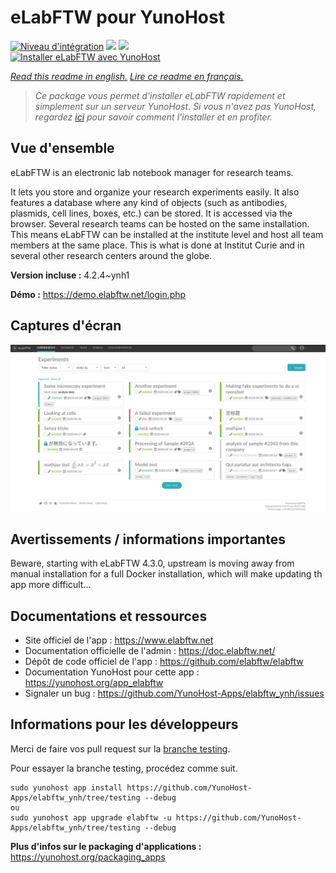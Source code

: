 # eLabFTW pour YunoHost

[![Niveau d'intégration](https://dash.yunohost.org/integration/elabftw.svg)](https://dash.yunohost.org/appci/app/elabftw) ![](https://ci-apps.yunohost.org/ci/badges/elabftw.status.svg) ![](https://ci-apps.yunohost.org/ci/badges/elabftw.maintain.svg)  
[![Installer eLabFTW avec YunoHost](https://install-app.yunohost.org/install-with-yunohost.svg)](https://install-app.yunohost.org/?app=elabftw)

*[Read this readme in english.](./README.md)*
*[Lire ce readme en français.](./README_fr.md)*

> *Ce package vous permet d'installer eLabFTW rapidement et simplement sur un serveur YunoHost.
Si vous n'avez pas YunoHost, regardez [ici](https://yunohost.org/#/install) pour savoir comment l'installer et en profiter.*

## Vue d'ensemble

eLabFTW is an electronic lab notebook manager for research teams.

It lets you store and organize your research experiments easily. It also features a database where any kind of objects (such as antibodies, plasmids, cell lines, boxes, etc.) can be stored. It is accessed via the browser. Several research teams can be hosted on the same installation. This means eLabFTW can be installed at the institute level and host all team members at the same place. This is what is done at Institut Curie and in several other research centers around the globe.

**Version incluse :** 4.2.4~ynh1

**Démo :** https://demo.elabftw.net/login.php

## Captures d'écran

![](./doc/screenshots/screen-1.jpg)

## Avertissements / informations importantes

Beware, starting with eLabFTW 4.3.0, upstream is moving away from manual installation for a full Docker installation, which will make updating th app more difficult...
## Documentations et ressources

* Site officiel de l'app : https://www.elabftw.net
* Documentation officielle de l'admin : https://doc.elabftw.net/
* Dépôt de code officiel de l'app : https://github.com/elabftw/elabftw
* Documentation YunoHost pour cette app : https://yunohost.org/app_elabftw
* Signaler un bug : https://github.com/YunoHost-Apps/elabftw_ynh/issues

## Informations pour les développeurs

Merci de faire vos pull request sur la [branche testing](https://github.com/YunoHost-Apps/elabftw_ynh/tree/testing).

Pour essayer la branche testing, procédez comme suit.
```
sudo yunohost app install https://github.com/YunoHost-Apps/elabftw_ynh/tree/testing --debug
ou
sudo yunohost app upgrade elabftw -u https://github.com/YunoHost-Apps/elabftw_ynh/tree/testing --debug
```

**Plus d'infos sur le packaging d'applications :** https://yunohost.org/packaging_apps